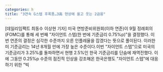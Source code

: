 ```yaml
---
categories: h
title: "3연속 G스텝 후폭풍…3高 현상에 울고 웃는 2금융"
---
```

[데일리임팩트 최동수 이상현 기자] 미국 연방준비위원회(이하 연준)이 9월 정례회의(FOMC)를 통해 세 번째 "자이언트 스텝(한 번에 기준금리 0.75%p)"을 결정했다. 이번 연준의 결정은 심각한 수준까지 오른 인플레율을 잡겠다는 뜻으로 풀이된다. 이러한 미 기준금리는 14년 8개월 만에 가장 높은 수준이다.이번 "자이언트 스텝"으로 미국의 기준금리가 3.25%를 돌파하면서 현행 2.5%인 한국 기준금리를 단숨에 재역전했다. 이에 그동안 0.25%p 수준의 점진적 인상을 강조해온 한국은행도 "자이언트 스텝"에 대응하기 위한 "빅